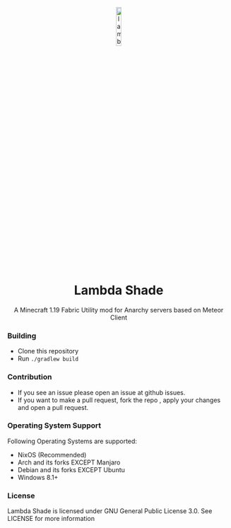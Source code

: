 <p align="center">
<img src="https://i.hizliresim.com/91rwjus.png" alt="lambdashade" width="15%"/>
</p>

<h1 align="center">Lambda Shade</h1>
<p align="center">
    A Minecraft 1.19 Fabric Utility mod for Anarchy servers based on Meteor Client
</p>

### Building
- Clone this repository
- Run `./gradlew build`

### Contribution

- If you see an issue please open an issue at github issues.
- If you want to make a pull request, fork the repo , apply your changes and open a pull request.

### Operating System Support

Following Operating Systems are supported:
- NixOS (Recommended)
- Arch and its forks EXCEPT Manjaro
- Debian and its forks EXCEPT Ubuntu
- Windows 8.1+

### License

Lambda Shade is licensed under GNU General Public License 3.0. See LICENSE for more information
